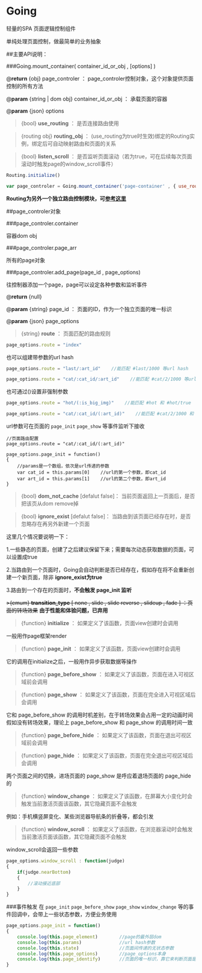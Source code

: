 Going
=====

轻量的SPA 页面逻辑控制组件

单纯处理页面控制，做最简单的业务抽象

##主要API说明：

###Going.mount_container( container_id_or_obj , [options] )

@**return** {obj} page_controler ： page_controler控制对象，这个对象提供页面控制的所有方法

@**param** {string | dom obj} container_id_or_obj ： 承载页面的容器

@**param** {json} options

>{bool}  **use_routing** ： 是否连接路由使用

>{routing obj}  **routing_obj** ： (use_routing为true时生效)绑定的Routing实例，绑定后可自动映射路由和页面的关系

>{bool}  **listen_scroll** ： 是否监听页面滚动（若为true，可在后续每次页面滚动时触发page的window_scroll事件）

```javascript
Routing.initialize()

var page_controler = Going.mount_container('page-container' , { use_routing : true , routing_obj : Routing , listen_scroll : true })
```

**Routing为另外一个独立路由控制模块，可[参考这里](https://github.com/mansonchor/Routing)**


##page_controler对象

###page_controler.container     

容器dom obj

###page_controler.page_arr      

所有的page对象

###page_controler.add_page(page_id , page_options)

往控制器添加一个page，page可以设定各种参数和监听事件

@**return** {null} 

@**param** {string} page_id ： 页面的ID，作为一个独立页面的唯一标识

@**param** {json} page_options

>{string}  **route** ： 页面匹配的路由规则

```javascript
page_options.route = "index"
```
也可以组建带参数的url hash
```javascript
page_options.route = "last/:art_id"    //能匹配 #last/1000 等url hash

page_options.route = "cat/:cat_id/:art_id"    //能匹配 #cat/2/1000 等url hash
```

也可通过()设置非强制参数
```javascript
page_options.route = "hot/(:is_big_img)"    //能匹配 #hot 和 #hot/true

page_options.route = "cat/:cat_id/(:art_id)"    //能匹配 #cat/2/1000 和 #cat/2
```

url参数可在页面的 `page_init` `page_show` 等事件监听下接收

```
//页面路由配置
page_options.route = "cat/:cat_id/(:art_id)"

page_options.page_init = function()
{
	//params是一个数组，依次是url传递的参数
	var cat_id = this.params[0]    //url的第一个参数，即cat_id
	var art_id = this.params[1]    //url的第二个参数，即art_id
}
```

>{bool}  **dom_not_cache** [defalut false]： 当前页面返回上一页面后，是否把该页从dom remove掉

>{bool}  **ignore_exist** [defalut false]： 当路由到该页面已经存在时，是否忽略存在再另外新建一个页面

这里几个情况要说明一下：

1.一些静态的页面，创建了之后建议保留下来；需要每次动态获取数据的页面，可以设置成true

2.当路由到一个页面时，Going会自动判断是否已经存在，假如存在将不会重新创建一个新页面，除非 **ignore_exist为true**

3.路由到一个存在的页面时，**不会触发 page_init 监听**

~~>{emum} **transition_type** [ none , slide  , slide reverse , slideup , fade ] ：页面的转场效果~~  **由于性能和体验问题，已弃用**

>{function} **initialize** ： 如果定义了该函数，页面view创建时会调用

一般用作page框架render

>{function} **page_init** ： 如果定义了该函数，页面view创建时会调用

它的调用在initialize之后，一般用作异步获取数据等操作

>{function} **page_before_show** ： 如果定义了该函数，页面在进入可视区域前会调用

>{function} **page_show** ： 如果定义了该函数，页面在完全进入可视区域后会调用

它和 page_before_show 的调用时机差别，在于转场效果会占用一定的动画时间
假如没有转场效果，理论上 page_before_show 和 page_show 的调用时间一致


>{function} **page_before_hide** ： 如果定义了该函数，页面在退出可视区域前会调用

>{function} **page_hide** ： 如果定义了该函数，页面在完全退出可视区域后会调用

两个页面之间的切换，进场页面的 page_show 是呼应着退场页面的 page_hide 的

>{function} **window_change** ： 如果定义了该函数，在屏幕大小变化时会触发当前激活页面该函数，其它隐藏页面不会触发

例如：手机横竖屏变化、某些浏览器导航条的折叠等，都会引发

>{function} **window_scroll** ： 如果定义了该函数，在浏览器滚动时会触发当前激活页面该函数，其它隐藏页面不会触发

window_scroll会返回一些参数

```javascript
page_options.window_scroll : function(judge)
{
	if(judge.nearBottom)
	{
		//滚动接近底部
	}
}
```

###事件触发
在 `page_init` `page_before_show` `page_show` `window_change` 等的事件回调中，会带上一些状态参数，方便业务使用

```javascript
page_options.page_init = function()
{
    console.log(this.page_element)        //page的最外层dom
    console.log(this.params)           	  //url hash参数
    console.log(this.state)               //页面间传递的无状态参数
    console.log(this.page_options)        //page_options本身
    console.log(this.page_identify)       //页面的唯一标识，靠它来判断页面是否已经存在，组织规则是：page_id + params
}
```
